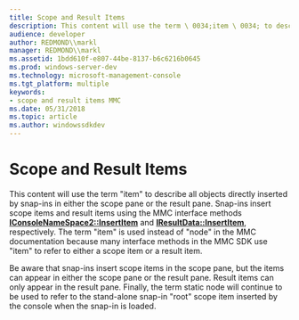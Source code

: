 ```yaml
---
title: Scope and Result Items
description: This content will use the term \ 0034;item \ 0034; to describe all objects directly inserted by snap-ins in either the scope pane or the result pane.
audience: developer
author: REDMOND\\markl
manager: REDMOND\\markl
ms.assetid: 1bdd610f-e807-44be-8137-b6c6216b0645
ms.prod: windows-server-dev
ms.technology: microsoft-management-console
ms.tgt_platform: multiple
keywords:
- scope and result items MMC
ms.date: 05/31/2018
ms.topic: article
ms.author: windowssdkdev
---
```


# Scope and Result Items

This content will use the term "item" to describe all objects directly inserted by snap-ins in either the scope pane or the result pane. Snap-ins insert scope items and result items using the MMC interface methods [**IConsoleNameSpace2::InsertItem**](iconsolenamespace2-insertitem.md) and [**IResultData::InsertItem**](/windows/win32/Mmc/nf-mmc-iresultdata-insertitem?branch=master), respectively. The term "item" is used instead of "node" in the MMC documentation because many interface methods in the MMC SDK use "item" to refer to either a scope item or a result item.

Be aware that snap-ins insert scope items in the scope pane, but the items can appear in either the scope pane or the result pane. Result items can only appear in the result pane. Finally, the term static node will continue to be used to refer to the stand-alone snap-in "root" scope item inserted by the console when the snap-in is loaded.

 

 




